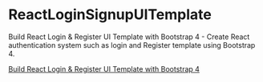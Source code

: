 # ReactLoginSignupUITemplate

Build React Login & Register UI Template with Bootstrap 4 - Create React authentication system such as login and Register template using Bootstrap 4.

[Build React Login & Register UI Template with Bootstrap 4](https://www.positronx.io/build-react-login-sign-up-ui-template-with-bootstrap-4/)
